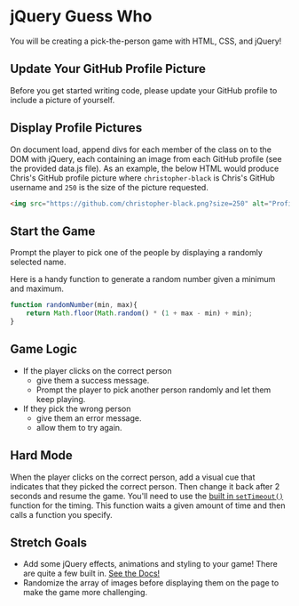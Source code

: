# jQuery Guess Who

You will be creating a pick-the-person game with HTML, CSS, and jQuery!

## Update Your GitHub Profile Picture
Before you get started writing code, please update your GitHub profile to include a picture of yourself. 

## Display Profile Pictures
On document load, append divs for each member of the class on to the DOM with jQuery, each containing an image from each GitHub profile (see the provided data.js file). As an example, the below HTML would produce Chris's GitHub profile picture where `christopher-black` is Chris's GitHub username and `250` is the size of the picture requested.

```HTML
<img src="https://github.com/christopher-black.png?size=250" alt="Profile image of Chris">
```

## Start the Game

Prompt the player to pick one of the people by displaying a randomly selected name.

Here is a handy function to generate a random number given a minimum and maximum.

```JavaScript
function randomNumber(min, max){
    return Math.floor(Math.random() * (1 + max - min) + min);
}
```

## Game Logic

- If the player clicks on the correct person
    - give them a success message.
    - Prompt the player to pick another person randomly and let them keep playing.
- If they pick the wrong person
    - give them an error message.
    - allow them to try again.

## Hard Mode

When the player clicks on the correct person, add a visual cue that indicates that they picked the correct person. Then change it back after 2 seconds and resume the game. You'll need to use the [built in `setTimeout()`](https://developer.mozilla.org/en-US/docs/Web/API/WindowTimers/setTimeout) function for the timing. This function waits a given amount of time and then calls a function you specify.

## Stretch Goals

- Add some jQuery effects, animations and styling to your game! There are quite a few built in. [See the Docs!](https://api.jquery.com/category/effects/)
- Randomize the array of images before displaying them on the page to make the game more challenging.
